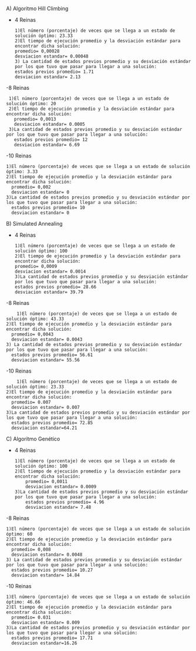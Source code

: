 
A)  Algoritmo Hill Climbing
  - 4 Reinas
  
    	1)El número (porcentaje) de veces que se llega a un estado de solución óptimo: 23.33
    	2)El tiempo de ejecución promedio y la desviación estándar para encontrar dicha solución: 
      	promedio= 0,00028 
      	desviacion estandar= 0.00048
    	3) La cantidad de estados previos promedio y su desviación estándar por los que tuvo que pasar para llegar a una solución: 
      	estados previos promedio= 1.71
      	desviacion estandar= 2.13
  -8 Reinas
 
     1)El número (porcentaje) de veces que se llega a un estado de solución óptimo: 20
     2)El tiempo de ejecución promedio y la desviación estándar para encontrar dicha solución: 
       promedio= 0,0013
       desviacion estandar= 0.0005
     3)La cantidad de estados previos promedio y su desviación estándar por los que tuvo que pasar para llegar a una solución: 
       estados previos promedio= 12
       desviacion estandar= 6.69
  -10 Reinas
  
    1)El número (porcentaje) de veces que se llega a un estado de solución óptimo: 3.33
    2)El tiempo de ejecución promedio y la desviación estándar para encontrar dicha solución: 
      promedio= 0,002
      desviacion estandar= 0
    3)La cantidad de estados previos promedio y su desviación estándar por los que tuvo que pasar para llegar a una solución: 
      estados previos promedio= 10
      desviacion estandar= 0

B) Simulated Annealing

  - 4 Reinas
 
    	1)El número (porcentaje) de veces que se llega a un estado de solución óptimo: 100
    	2)El tiempo de ejecución promedio y la desviación estándar para encontrar dicha solución: 
      	promedio= 0,0009
      	desviacion estandar= 0.0014
    	3)La cantidad de estados previos promedio y su desviación estándar por los que tuvo que pasar para llegar a una solución: 
      	estados previos promedio= 28.66
      	desviacion estandar= 39.79
  -8 Reinas
		
		1)El número (porcentaje) de veces que se llega a un estado de solución óptimo: 43.33
    2)El tiempo de ejecución promedio y la desviación estándar para encontrar dicha solución: 
      promedio= 0,0043
      desviacion estandar= 0.0043
    3) La cantidad de estados previos promedio y su desviación estándar por los que tuvo que pasar para llegar a una solución: 
      estados previos promedio= 56.61
      desviacion estandar= 55.56
  -10 Reinas
	
		1)El número (porcentaje) de veces que se llega a un estado de solución óptimo: 23.33
    2)El tiempo de ejecución promedio y la desviación estándar para encontrar dicha solución: 
      promedio= 0.007
      desviacion estandar= 0.007
    3)La cantidad de estados previos promedio y su desviación estándar por los que tuvo que pasar para llegar a una solución: 
      estados previos promedio= 72.85
      desviacion estandar=64.21
C) Algoritmo Genético

  - 4 Reinas
 
		1)El número (porcentaje) de veces que se llega a un estado de solución óptimo: 100
		2)El tiempo de ejecución promedio y la desviación estándar para encontrar dicha solución: 
			promedio= 0,0011
			desviacion estandar= 0.0009
		3)La cantidad de estados previos promedio y su desviación estándar por los que tuvo que pasar para llegar a una solución: 
			estados previos promedio= 4.96
			desviacion estandar= 7.48
  -8 Reinas
	
    1)El número (porcentaje) de veces que se llega a un estado de solución óptimo: 60
    2)El tiempo de ejecución promedio y la desviación estándar para encontrar dicha solución: 
      promedio= 0,008
      desviacion estandar= 0.0048
    3) La cantidad de estados previos promedio y su desviación estándar por los que tuvo que pasar para llegar a una solución: 
      estados previos promedio= 10.27
      desviacion estandar= 14.84
  -10 Reinas
	
    1)El número (porcentaje) de veces que se llega a un estado de solución óptimo: 46.66
    2)El tiempo de ejecución promedio y la desviación estándar para encontrar dicha solución: 
      promedio= 0.031
      desviacion estandar= 0.009
    3)La cantidad de estados previos promedio y su desviación estándar por los que tuvo que pasar para llegar a una solución: 
      estados previos promedio= 17.71
      desviacion estandar=16.26
